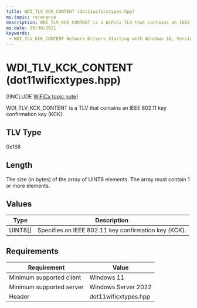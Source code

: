 ```yaml
---
title: WDI_TLV_KCK_CONTENT (dot11wificxtypes.hpp)
ms.topic: reference
description: WDI_TLV_KCK_CONTENT is a WiFiCx TLV that contains an IEEE 802.11 key confirmation key (KCK).
ms.date: 09/30/2021
keywords:
 - WDI_TLV_KCK_CONTENT Network Drivers Starting with Windows 10, Version 2004
---
```


# WDI\_TLV\_KCK\_CONTENT (dot11wificxtypes.hpp)

[!INCLUDE [WiFiCx topic note](../includes/wificx-version-warning.md)]

WDI\_TLV\_KCK\_CONTENT is a TLV that contains an IEEE 802.11 key confirmation key (KCK).

## TLV Type

0x168

## Length

The size (in bytes) of the array of UINT8 elements. The array must contain 1 or more elements.

## Values

| Type | Description |
| --- | --- |
| UINT8\[\] | Specifies an IEEE 802.11 key confirmation key (KCK). |

## Requirements

|Requirement|Value|
|--- |--- |
|Minimum supported client|Windows 11|
|Minimum supported server|Windows Server 2022|
|Header|dot11wificxtypes.hpp|
